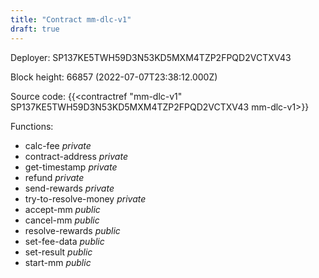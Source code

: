 ```yaml
---
title: "Contract mm-dlc-v1"
draft: true
---
```

Deployer: SP137KE5TWH59D3N53KD5MXM4TZP2FPQD2VCTXV43


 



Block height: 66857 (2022-07-07T23:38:12.000Z)

Source code: {{<contractref "mm-dlc-v1" SP137KE5TWH59D3N53KD5MXM4TZP2FPQD2VCTXV43 mm-dlc-v1>}}

Functions:

* calc-fee _private_
* contract-address _private_
* get-timestamp _private_
* refund _private_
* send-rewards _private_
* try-to-resolve-money _private_
* accept-mm _public_
* cancel-mm _public_
* resolve-rewards _public_
* set-fee-data _public_
* set-result _public_
* start-mm _public_
